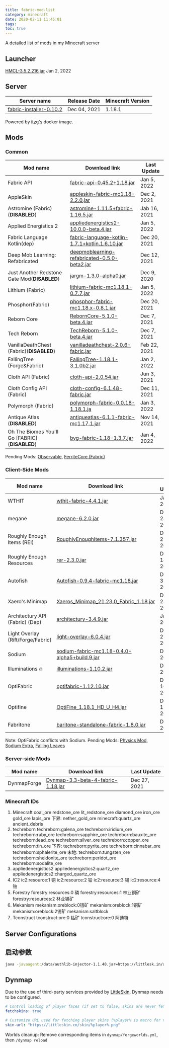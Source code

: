 ```yaml
---
title: fabric-mod-list
category: minecraft
date: 2020-02-11 11:45:01
tags:
toc: true
---
```


A detailed list of mods in my Minecraft server

<!-- more -->

## Launcher

[HMCL-3.5.2.216.jar](https://ci.huangyuhui.net/job/HMCL/) Jan 2, 2022

## Server

| Server name | Release Date | Minecraft Version |
| ----------- | ------------ | ----------------- |
| [fabric-installer-0.10.2](https://maven.fabricmc.net/net/fabricmc/fabric-installer/0.10.2/fabric-installer-0.10.2.jar) | Dec 04, 2021 | 1.18.1 |

Powered by [itzg's](https://github.com/itzg/docker-minecraft-server#server-name) docker image.

## Mods

### Common

| Mod name | Download link | Last Update |
| -------- | ------------- | ---------- |
| Fabric API | [fabric-api-0.45.2+1.18.jar](https://www.curseforge.com/minecraft/mc-mods/fabric-api/files/all) | Jan 5, 2022 |
| AppleSkin | [appleskin-fabric-mc1.18-2.2.0.jar](https://www.curseforge.com/minecraft/mc-mods/appleskin/files/all) | Dec 2, 2021 |
| Astromine (Fabric)(**DISABLED**) | [astromine-1.11.5+fabric-1.16.5.jar](https://www.curseforge.com/minecraft/mc-mods/astromine-fabric/files/all) | Jab 16, 2021 |
| Applied Energistics 2 | [appliedenergistics2-10.0.0-beta.4.jar](https://www.curseforge.com/minecraft/mc-mods/applied-energistics-2/files/all) | Jan 5, 2022 |
| Fabric Language Kotlin(dep) | [fabric-language-kotlin-1.7.1+kotlin.1.6.10.jar](https://www.curseforge.com/minecraft/mc-mods/fabric-language-kotlin/files/all) | Dec 20, 2021 |
| Deep Mob Learning: Refabricated | [deepmoblearning-refabricated-0.5.0-beta2.jar](https://www.curseforge.com/minecraft/mc-mods/deep-mob-learning-refabricated/files/all) | Dec 12, 2021 |
| Just Another Redstone Gate Mod(**DISABLED**) | [jargm-1.3.0-alpha0.jar](https://www.curseforge.com/minecraft/mc-mods/just-another-redstone-gate-mod/files/all) | Dec 9, 2020 |
| Lithium (Fabric) | [lithium-fabric-mc1.18.1-0.7.7.jar](https://www.curseforge.com/minecraft/mc-mods/lithium/files/all) | Jan 5, 2022 |
| Phosphor(Fabric) | [phosphor-fabric-mc1.18.x-0.8.1.jar](https://www.curseforge.com/minecraft/mc-mods/phosphor/files/all) | Dec 20, 2021 |
| Reborn Core | [RebornCore-5.1.0-beta.4.jar](https://www.curseforge.com/minecraft/mc-mods/reborncore/files/all) | Dec 7, 2021 |
| Tech Reborn | [TechReborn-5.1.0-beta.4.jar](https://www.curseforge.com/minecraft/mc-mods/techreborn/files/all) | Dec 7, 2021 |
| VanillaDeathChest (Fabric)(**DISABLED**) | [vanilladeathchest-2.0.6-fabric.jar](https://www.curseforge.com/minecraft/mc-mods/vanilladeathchest-fabric/files/all) | Feb 22, 2021 |
| FallingTree (Forge&Fabric) | [FallingTree-1.18.1-3.1.0b2.jar](https://www.curseforge.com/minecraft/mc-mods/falling-tree/files/all) | Jan 2, 2022 |
| Cloth API (Fabric) | [cloth-api-2.0.54.jar](https://www.curseforge.com/minecraft/mc-mods/cloth-api/files/all) | Jun 3, 2021 |
| Cloth Config API (Fabric) | [cloth-config-6.1.48-fabric.jar](https://www.curseforge.com/minecraft/mc-mods/cloth-config/files/all) | Dec 11, 2021 |
| Polymorph (Fabric) | [polymorph-fabric-0.0.18-1.18.1.ja](https://www.curseforge.com/minecraft/mc-mods/polymorph-fabric/files/all) | Jan 3, 2022 |
| Antique Atlas (**DISABLED**) | [antiqueatlas-6.1.1-fabric-mc1.17.1.jar](https://www.curseforge.com/minecraft/mc-mods/antique-atlas/files/all) | Nov 14, 2021 |
| Oh The Biomes You'll Go \[FABRIC\] (**DISABLED**) | [byg-fabric-1.18-1.3.7.jar](https://www.curseforge.com/minecraft/mc-mods/oh-the-biomes-youll-go-fabric/files/all) | Jan 4, 2022 |

Pending Mods: [Observable](https://www.curseforge.com/minecraft/mc-mods/observable), [FerriteCore (Fabric)](https://www.curseforge.com/minecraft/mc-mods/ferritecore-fabric/files/3550048)

### Client-Side Mods

| Mod name | Download link | Last Update |
| -------- | ------------- | ---------- |
| WTHIT | [wthit-fabric-4.4.1.jar](https://www.curseforge.com/minecraft/mc-mods/wthit/files/all) | Jan 5, 2022 |
| megane | [megane-6.2.0.jar](https://www.curseforge.com/minecraft/mc-mods/megane/files/all) | Dec 24, 2021 |
| Roughly Enough Items (REI) | [RoughlyEnoughItems-7.1.357.jar](https://www.curseforge.com/minecraft/mc-mods/roughly-enough-items/files/all) | Dec 27, 2021 |
| Roughly Enough Resources | [rer-2.3.0.jar](https://www.curseforge.com/minecraft/mc-mods/roughly-enough-resources/files/all) | Dec 18, 2021 |
| Autofish | [Autofish-0.9.4-fabric-mc1.18.jar](https://www.curseforge.com/minecraft/mc-mods/autofish/files/all) | Dec 31, 2021 |
| Xaero's Minimap | [Xaeros_Minimap_21.23.0_Fabric_1.18.jar](https://chocolateminecraft.com/minimapdownload.php) | Dec 28, 2021 |
| Architectury API (Fabric) (Dep) | [architectury-3.4.9.jar](https://www.curseforge.com/minecraft/mc-mods/architectury-fabric/files/all) | Jan 1, 2022 |
| Light Overlay (Rift/Forge/Fabric) | [light-overlay-6.0.4.jar](https://www.curseforge.com/minecraft/mc-mods/light-overlay/files/all) | Dec 27, 2021 |
| Sodium | [sodium-fabric-mc1.18-0.4.0-alpha5+build.9.jar](https://www.curseforge.com/minecraft/mc-mods/sodium/files/all) | Dec 1, 2021 |
| Illuminations 🔥 | [illuminations-1.10.2.jar](https://www.curseforge.com/minecraft/mc-mods/illuminations/files/all) | Dec 1, 2021 |
| OptiFabric | [optifabric-1.12.10.jar](https://www.curseforge.com/minecraft/mc-mods/optifabric/files/all) | Dec 16, 2021 |
| Optifine | [OptiFine_1.18.1_HD_U_H4.jar](https://optifine.net/downloads) | Dec 12, 2021 |
| Fabritone | [baritone-standalone-fabric-1.8.0.jar](https://github.com/cabaletta/baritone/actions?query=branch%3A1.18) | Dec 3, 2021 |

Note: OptiFabric conflicts with Sodium.
Pending Mods: [Physics Mod](https://www.curseforge.com/minecraft/mc-mods/physics-mod), [Sodium Extra](https://www.curseforge.com/minecraft/mc-mods/sodium-extra), [Falling Leaves](https://modrinth.com/mod/fallingleaves)

### Server-side Mods

| Mod name | Download link | Last Update |
| -------- | ------------- | ---------- |
| DynmapForge | [Dynmap-3.3-beta-4-fabric-1.18.jar](https://www.curseforge.com/minecraft/mc-mods/dynmapforge/files/all) | Dec 27, 2021 |

### Minecraft IDs

1. Minecraft
   coal_ore
   redstone_ore lit_redstone_ore
   diamond_ore iron_ore gold_ore lapis_ore
   下界:
   nether_gold_ore minecraft:quartz_ore ancient_debris
2. techreborn
   techreborn:galena_ore techreborn:iridium_ore techreborn:ruby_ore techreborn:sapphire_ore techreborn:bauxite_ore techreborn:lead_ore techreborn:silver_ore techreborn:copper_ore techreborn:tin_ore
   下界: techreborn:pyrite_ore techreborn:cinnabar_ore techreborn:sphalerite_ore
   末地: techreborn:tungsten_ore techreborn:sheldonite_ore techreborn:peridot_ore techreborn:sodalite_ore
3. appliedenergistics2
   appliedenergistics2:quartz_ore appliedenergistics2:charged_quartz_ore
4. IC2
   ic2:resource:1 铜
   ic2:resource:2 铅
   ic2:resource:3 锡
   ic2:resource:4 铀
5. Forestry
   forestry:resources:0 磷
   forestry:resources:1 林业铜矿
   forestry:resources:2 林业锡矿
6. Mekanism
   mekanism:oreblock:0锇矿
   mekanism:oreblock:1铜矿
   mekanism:oreblock:2锡矿
   mekanism:saltblock
7. Tconstruct
   tconstruct:ore:0 钴矿
   tconstruct:ore:0 阿迪特

## Server Configurations

## 启动参数

```bash
java -javaagent:/data/authlib-injector-1.1.40.jar=https://littlesk.in/api/yggdrasil -XX:+UnlockExperimentalVMOptions -XX:+UseG1GC -XX:G1NewSizePercent=20 -XX:G1ReservePercent=20 -XX:MaxGCPauseMillis=50 -XX:G1HeapRegionSize=16M -XX:-UseAdaptiveSizePolicy -XX:-OmitStackTraceInFastThrow -Xmn128m -Xmx2048m -jar Mohist-3e598b2-server.jar nogui
```

## Dynmap

Due to the use of third-party services provided by [LittleSkin](https://littleskin.cn/), Dynmap needs to be configured.

```yml fabric-data/dynmap/configuration.txt
# Control loading of player faces (if set to false, skins are never fetched)
fetchskins: true

# Customize URL used for fetching player skins (%player% is macro for name)
skin-url: "https://littleskin.cn/skin/%player%.png"
```

Worlds cleanup: Remove corresponding items in `dynmap/forgeworlds.yml`, then `/dynmap reload`
